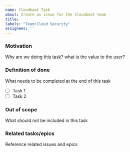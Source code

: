 ```yaml
---
name: Cloudbeat Task
about: Create an issue for the Cloudbeat team
title:
labels: "Team:Cloud Security"
assignees: ''
---
```


### Motivation

Why are we doing this task? what is the value to the user?

### Definition of done

What needs to be completed at the end of this task

- [ ] Task 1
- [ ] Task 2

### Out of scope

What should not be included in this task

### Related tasks/epics

Reference related issues and epics
